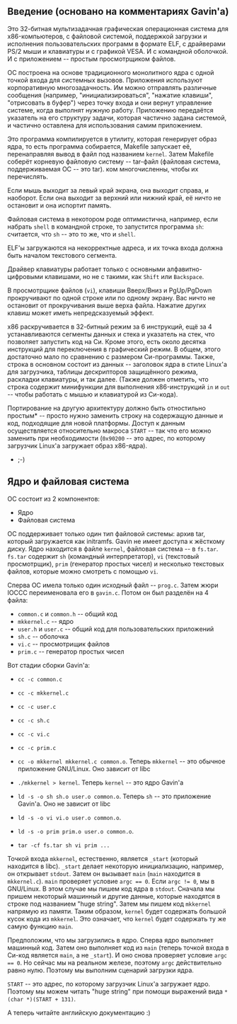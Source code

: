 Введение (основано на комментариях Gavin'а)
-------------------------------------------
Это 32-битная мультизадачная графическая операционная система для x86-компьютеров,
с файловой системой, поддержкой загрузки и исполнения пользовательских программ
в формате ELF, с драйверами PS/2 мыши и клавиатуры и с графикой VESA. И с командной
оболочкой. И с приложением -- простым просмотрщиком файлов.

ОС построена на основе традиционного монолитного ядра с одной точкой входа для
системных вызовов. Приложения используют корпоративную многозадачность. Им можно
отправлять различные сообщения (например, "инициализироваться", "нажатие клавиши",
"отрисовать в буфер") через точку входа и они вернут управление системе, когда
выполнят нужную работу. Приложению передаётся указатель на его структуру задачи,
которая частично задана системой, и частично оставлена для использования самим
приложением.

Это программа компилируется в утилиту, которая генерирует образ ядра, то есть программа собирается,
Makefile запускает её, перенаправляя вывод в файл под названием `kernel`.
Затем Makefile соберёт корневую файловую систему -- tar-файл (файловая система, поддерживаемая ОС -- это tar).
ком многочисленны, чтобы их перечислять.

Если мышь выходит за левый край экрана, она выходит справа, и наоборот.
Если она выходит за верхний или нижний край, её ничто не остановит и она испортит память.

Файловая система в некотором роде оптимистична, например, если набрать `shell` в
командной строке, то запустится программа `sh`: считается, что `sh` -- это то же,
что и `shell`.

ELF'ы загружаются на некорректные адреса, и их точка входа должна быть началом текстового
сегмента.

Драйвер клавиатуры работает только с основными алфавитно-цифровыми клавишами,
но не с такими, как `Shift` или `Backspace`.

В просмотрщике файлов (`vi`), клавиши Вверх/Вниз и PgUp/PgDown прокручивают по одной
строке или по одному экрану. Вас ничто не остановит от прокручивания выше верха файла. Нажатие других клавиш
может иметь непредсказуемый эффект.

x86 раскручивается в 32-битный режим за 6 инструкций, ещё за 4 устанавливаются сегменты
данных и стека и указатель на стек, что позволяет запустить код на Си. Кроме этого,
есть около десятка инструкций для переключения в графический режим. В общем, этого
достаточно мало по сравнению с размером Си-программы. Также, строка в основном
состоит из данных -- заголовок ядра в стиле Linux'а для загрузчика, таблицы дескрипторов
защищённого режима, раскладки клавиатуры, и так далее.
(Также должен отметить, что строка содержит минифункции для выполнения x86-инструкций
`in` и `out` -- чтобы работать с мышью и клавиатурой из Си-кода).

Портирование на другую архитектуру должно быть отностильно простым* -- просто нужно
заменить строку на содержащую данные и код, подходящие для новой платформы.
Доступ к данным осуществляется относительно макроса `START` -- так что его можно заменить
при необходимости (`0x90200` -- это адрес, по которому загрузчик Linux'а загружает
образ x86-ядра).

* ;-)


Ядро и файловая система
-----------------------
ОС состоит из 2 компонентов:

* Ядро
* Файловая система

ОС поддерживает только один тип файловой системы: архив tar, который загружается как initramfs. Gavin не имеет доступа к жёсткому диску.
Ядро находится в файле `kernel`, файловая система -- в `fs.tar`. `fs.tar` содержит `sh` (командный интерпретатор), `vi` (текстовый просмотрщик), `prim` (генератор простых чисел) и несколько текстовых файлов, которые можно смотреть с помощью `vi`.

Сперва ОС имела только один исходный файл -- `prog.c`. Затем жюри IOCCC переименовала его в `gavin.c`. Потом он был разделён на 4 файла:

* `common.c` и `common.h` -- общий код
* `mkkernel.c` -- ядро
* `user.h` и `user.c` -- общий код для пользовательских приложений
* `sh.c` -- оболочка
* `vi.c` -- просмотрищик файлов
* `prim.c` -- генератор простых чисел

Вот стадии сборки Gavin'а:

* `cc -c common.c`
* `cc -c mkkernel.c`
* `cc -c user.c`
* `cc -c sh.c`
* `cc -c vi.c`
* `cc -c prim.c`

* `cc -o mkkernel mkkernel.c common.o`. Теперь `mkkernel` -- это обычное приложение GNU/Linux. Оно зависит от libc
* `./mkkernel > kernel`. Теперь `kernel` -- это ядро Gavin'а
* `ld -s -o sh sh.o user.o common.o`. Теперь `sh` -- это приложение Gavin'а. Оно не зависит от libc
* `ld -s -o vi vi.o user.o common.o`.
* `ld -s -o prim prim.o user.o common.o`.
* `tar -cf fs.tar sh vi prim ...`

Точкой входа `mkkernel`, естественно, является `_start` (который находится в libc). `_start` делает некоторую инициализацию, например, он открывает `stdout`. Затем он вызывает `main` (`main` находится в `mkkernel.c`).
`main` проверяет условие `argc == 0`. Если `argc != 0`, мы в GNU/Linux. В этом случае мы пишем код ядра в `stdout`. Сначала мы пришем некоторый машинный и другие данные, которые находятся в строке под названием "huge string". Затем мы пишем код `mkkernel` напрямую из памяти. Таким образом, `kernel` будет содержать большой кусок кода из `mkkernel`. Это означает, что `kernel` будет содержать ту же самую функцию `main`.

Предположим, что мы загрузились в ядро. Сперва ядро выполняет машинный код. Затем оно выполняет код из `main` (теперь точкой входа в Си-код является `main`, а не `_start`). И оно снова проверяет условие `argc == 0`. Но сейчас мы на реальном железе, поэтому `argc` действительно равно нулю. Поэтому мы выполним сценарий загрузки ядра.

`START` -- это адрес, по которому загрузчик Linux'а загружает ядро. Поэтому мы можем читать "huge string" при помощи выражений вида `*(char *)(START + 131)`.


А теперь читайте английскую документацию :)
